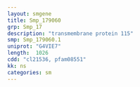 ```yaml
---
layout: smgene
title: Smp_179060
grp: Smp_17
description: "transmembrane protein 115"
smp: Smp_179060.1
uniprot: "G4VIE7"
length:  1026
cdd: "cl21536, pfam08551"
kk: ns
categories: sm
---
```


